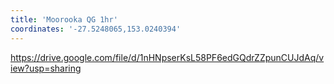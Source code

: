 ```yaml
---
title: 'Moorooka QG 1hr'
coordinates: '-27.5248065,153.0240394'
---
```

https://drive.google.com/file/d/1nHNpserKsL58PF6edGQdrZZpunCUJdAq/view?usp=sharing
